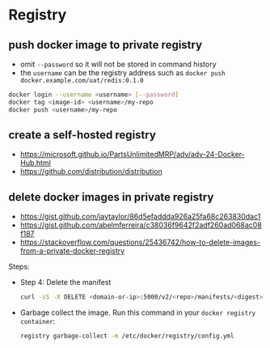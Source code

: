 # Registry

## push docker image to private registry
- omit `--password` so it will not be stored in command history
- the `username` can be the registry address such as `docker push docker.example.com/uat/redis:0.1.0`
```sh
docker login --username <username> [--password]
docker tag <image-id> <username>/my-repo
docker push <username>/my-repo
```

## create a self-hosted registry
- https://microsoft.github.io/PartsUnlimitedMRP/adv/adv-24-Docker-Hub.html
- https://github.com/distribution/distribution

## delete docker images in private registry
- https://gist.github.com/jaytaylor/86d5efaddda926a25fa68c263830dac1
- https://gist.github.com/abelmferreira/c38036f9642f2adf260ad068ac08f187
- https://stackoverflow.com/questions/25436742/how-to-delete-images-from-a-private-docker-registry

Steps:
- Step 4: Delete the manifest
  ```sh
  curl -sS -X DELETE <domain-or-ip>:5000/v2/<repo>/manifests/<digest>
  ```
- Garbage collect the image. Run this command in your `docker registry container`:
  ```sh
  registry garbage-collect -m /etc/docker/registry/config.yml
  ```
